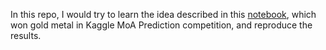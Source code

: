 In this repo, I would try to learn the idea described in this [notebook](https://www.kaggle.com/kokitanisaka/moa-ensemble), 
which won gold metal in Kaggle MoA Prediction competition, and reproduce the results.
